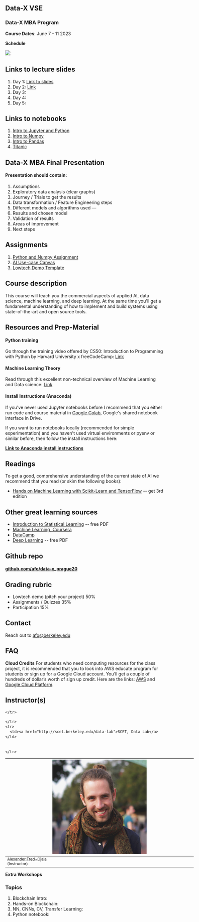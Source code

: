 ## Data-X VSE

### Data-X MBA Program

**Course Dates**: June 7 - 11 2023

**Schedule**

![](https://alex.fo/data-x-mba-prague/assets/imgs/syllabus.png)

## Links to lecture slides

1. Day 1: [Link to slides](https://docs.google.com/presentation/d/1JEFbMEW6pCdACoPdLOdE3mC8hyhGO_YErC56K2_c11I/edit?usp=sharing)
2. Day 2: [Link](https://docs.google.com/presentation/d/19dLwgJZqzlNj-jjQX8vMlWeq1R7gCUcsZa2MCvrV6Xo/edit?usp=sharing)
3. Day 3: 
4. Day 4: 
5. Day 5: 

## Links to notebooks

1. [Intro to Jupyter and Python](https://github.com/afo/data-x_prague20/blob/master/01-intro/python-jupyter-basics_shortest.ipynb)
2. [Intro to Numpy](https://colab.research.google.com/drive/1oJI2b6t8KFtFoIjKtq3-g7R9rCeFIYot?usp=sharing)
3. [Intro to Pandas](https://colab.research.google.com/drive/1b1ad0-3c-oKy0hKwYGOh-M556GbBKSA6?usp=sharing)
4. [Titanic](https://colab.research.google.com/drive/1YKHJMmaRMyc8NrUo2uGTvb3NxUJu7CY_?usp=sharing)

## Data-X MBA Final Presentation

#### Presentation should contain:
1. Assumptions
2. Exploratory data analysis (clear graphs)
3. Journey / Trials to get the results
4. Data transformation / Feature Engineering steps
5. Different models and algorithms used — 
6. Results and chosen model
7. Validation of results
8. Areas of improvement
9. Next steps


## Assignments

1. [Python and Numpy Assignment](https://colab.research.google.com/drive/1MQ15IKXXh_7RtaP0WKQ0gd6PuKgCN3yg?usp=sharing)
2. [AI Use-case Canvas](http://bit.ly/mbabai)
3. [Lowtech Demo Template](https://docs.google.com/presentation/d/1SJ4GldIKZeqo0rpNG-QyUjkzlBAXi08I1Pa-vEONz1Y/edit#slide=id.p1)

## Course description
This course will teach you the commercial aspects of applied AI, data science, machine learning, and deep learning. At the same time you'll get a fundamental understanding of how to implement and build systems using state-of-the-art and open source tools.

## Resources and Prep-Material

#### Python training

Go through the training video offered by CS50: Introduction to Programming with Python by Harvard University x freeCodeCamp: [Link](https://www.youtube.com/watch?v=nLRL_NcnK-4)


#### Machine Learning Theory

Read through this excellent non-technical overview of Machine Learning and Data science: [Link](https://vas3k.com/blog/machine_learning/)


#### Install Instructions (Anaconda)

If you've never used Jupyter notebooks before I recommend that you either run code and course material in [Google Colab](https://colab.research.google.com/), Google's shared notebook interface in Drive.

If you want to run notebooks locally (recommended for simple experimentation) and you haven't used virtual environments or pyenv or similar before, then follow the install instructions here:

**[Link to Anaconda install instructions](https://bit.ly/L2L-install)**



## Readings

To get a good, comprehensive understanding of the current state of AI we recommend that you read (or skim the following books):

* [Hands on Machine Learning with Scikit-Learn and TensorFlow](https://www.oreilly.com/library/view/hands-on-machine-learning/9781098125967/) -- get 3rd edition

## Other great learning sources

* [Introduction to Statistical Learning](http://faculty.marshall.usc.edu/gareth-james/ISL/ISLR%20Seventh%20Printing.pdf) -- free PDF
* [Machine Learning, Coursera](https://www.coursera.org/learn/machine-learning)
* [DataCamp](https://www.datacamp.com/)
* [Deep Learning](http://www.deeplearningbook.org/) -- free PDF

## Github repo

#### [github.com/afo/data-x_prague20](https://github.com/afo/data-x_prague20)


## Grading rubric

- Lowtech demo (pitch your project) 50%
- Assignments / Quizzes 35%
- Participation 15%


## Contact

Reach out to afo@berkeley.edu


## FAQ


**Cloud Credits**
For students who need computing resources for the class project, it is recommended that you to look into AWS educate program for students or sign up for a Google Cloud account. You’ll get a couple of hundreds of dollar’s worth of sign up credit. Here are the links: [AWS](https://aws.amazon.com/education/awseducate/apply/) and [Google Cloud Platform](https://cloud.google.com/free/).


## Instructor(s)

<table style="table-layout: fixed; font-size: 88%; width:600px;">
  <thead>
    <tr>
      <th style="width: 10%;"><img src="assets/imgs/alex.jpg" alt="Alexander Fred-Ojala" style="width:300px"></th>


    </tr>
  </thead>
  <tbody>
    <tr>
      <td><a href="https://alex.fo/">Alexander Fred-Ojala</a> <br>(Instructor)</td>


    </tr>
    <tr>
      <td><a href="http://scet.berkeley.edu/data-lab">SCET, Data Lab</a></td>


    </tr>
  </tbody>
</table>


**Extra Workshops**

### Topics

1. Blockchain Intro: 
2. Hands-on Blockchain:
3. NN, CNNs, CV, Transfer Learning:
4. Python notebook:
